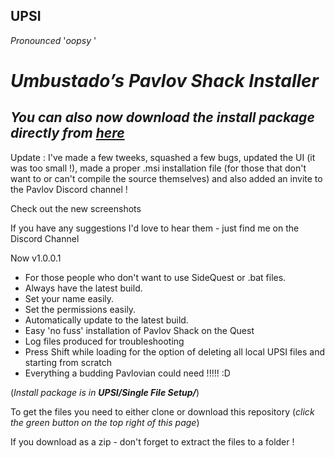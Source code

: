 ## UPSI
*Pronounced* '*oopsy* '


# ***Umbustado’s Pavlov Shack Installer***
## ***You can also now download the install package directly from [**here**](http://www.thesideloader.co.uk:99/upsisetup.msi)***


Update : I've made a few tweeks, squashed a few bugs, updated the UI (it was too small !), made a proper .msi installation file (for those that don't want to or can't compile the source themselves) and also added an invite to the Pavlov Discord channel !

Check out the new screenshots

If you have any suggestions I'd love to hear them - just find me on the Discord Channel

Now v1.0.0.1

 - For those people who don't want to use SideQuest or .bat files.
 - Always have the latest build.
 - Set your name easily.
 - Set the permissions easily.
 - Automatically update to the latest build.
 - Easy 'no fuss' installation of Pavlov Shack on the Quest
 - Log files produced for troubleshooting
 - Press Shift while loading for the option of deleting all local UPSI files and starting from scratch
 - Everything a budding Pavlovian could need !!!!! :D


(*Install package is in **UPSI/Single File Setup/***)

To get the files you need to either clone or download this repository (*click the green button on the top right of this page*)

If you download as a zip - don't forget to extract the files to a folder !


